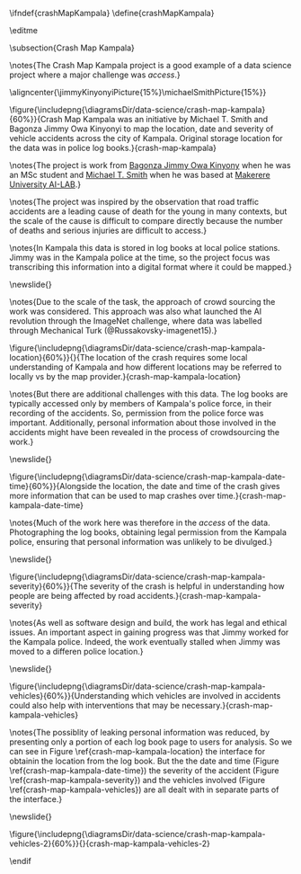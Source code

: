 \ifndef{crashMapKampala}
\define{crashMapKampala}

\editme

\subsection{Crash Map Kampala}

\notes{The Crash Map Kampala project is a good example of a data science project where a major challenge was *access*.}

\aligncenter{\jimmyKinyonyiPicture{15%}\michaelSmithPicture{15%}}

\figure{\includepng{\diagramsDir/data-science/crash-map-kampala}{60%}}{Crash Map Kampala was an initiative by Michael T. Smith and Bagonza Jimmy Owa Kinyonyi to map the location, date and severity of vehicle accidents across the city of Kampala. Original storage location for the data was in police log books.}{crash-map-kampala}

\notes{The project is work from [Bagonza Jimmy Owa Kinyony](https://www.linkedin.com/in/bagonza-jimmy-kinyonyi-b73620125/?originalSubdomain=ug) when he was an MSc student and [Michael T. Smith](https://www.sheffield.ac.uk/dcs/people/academic/michael-smith) when he was based at [Makerere University AI-LAB](https://air.ug/).}

\notes{The project was inspired by the observation that road traffic accidents are a leading cause of death for the young in many contexts, but the scale of the cause is difficult to compare directly because the number of deaths and serious injuries are difficult to access.}

\notes{In Kampala this data is stored in log books at local police stations. Jimmy was in the Kampala police at the time, so the project focus was transcribing this information into a digital format where it could be mapped.}

\newslide{}

\notes{Due to the scale of the task, the approach of crowd sourcing the work was considered. This approach was also what launched the AI revolution through the ImageNet challenge, where data was labelled through Mechanical Turk (@Russakovsky-imagenet15).}

\figure{\includepng{\diagramsDir/data-science/crash-map-kampala-location}{60%}}{}{The location of the crash requires some local understanding of Kampala and how different locations may be referred to locally vs by the map provider.}{crash-map-kampala-location}

\notes{But there are additional challenges with this data. The log books are typically accessed only by members of Kampala's police force, in their recording of the accidents. So, permission from the police force was important. Additionally, personal information about those involved in the accidents might have been revealed in the process of crowdsourcing the work.}

\newslide{}

\figure{\includepng{\diagramsDir/data-science/crash-map-kampala-date-time}{60%}}{Alongside the location, the date and time of the crash gives more information that can be used to map crashes over time.}{crash-map-kampala-date-time}

\notes{Much of the work here was therefore in the *access* of the data. Photographing the log books, obtaining legal permission from the Kampala police, ensuring that personal information was unlikely to be divulged.}

\newslide{}

\figure{\includepng{\diagramsDir/data-science/crash-map-kampala-severity}{60%}}{The severity of the crash is helpful in understanding how people are being affected by road accidents.}{crash-map-kampala-severity}

\notes{As well as software design and build, the work has legal and ethical issues. An important aspect in gaining progress was that Jimmy worked for the Kampala police. Indeed, the work eventually stalled when Jimmy was moved to a differen police location.}

\newslide{}

\figure{\includepng{\diagramsDir/data-science/crash-map-kampala-vehicles}{60%}}{Understanding which vehicles are involved in accidents could also help with interventions that may be necessary.}{crash-map-kampala-vehicles}

\notes{The possiblity of leaking personal information was reduced, by presenting only a portion of each log book page to users for analysis. So we can see in Figure \ref{crash-map-kampala-location} the interface for obtainin the location from the log book. But the the date and time (Figure \ref{crash-map-kampala-date-time}) the severity of the accident (Figure \ref{crash-map-kampala-severity}) and the vehicles involved (Figure \ref{crash-map-kampala-vehicles}) are all dealt with in separate parts of the interface.}

\newslide{}

\figure{\includepng{\diagramsDir/data-science/crash-map-kampala-vehicles-2}{60%}}{}{crash-map-kampala-vehicles-2}


\endif
